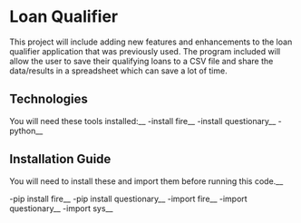 # Loan Qualifier

This project will include adding new features and enhancements to the loan qualifier application that was previously used. The program included will allow the user to save their qualifying loans to a CSV file and share the data/results in a spreadsheet which can save a lot of time.

## Technologies
You will need these tools installed:__
-install fire__
-install questionary__
-python__



## Installation Guide
You will need to install these and import them before running this code.__

-pip install fire__
-pip install questionary__
-import fire__
-import questionary__
-import sys__





